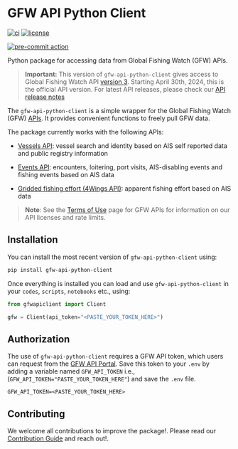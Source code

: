 # GFW API Python Client

<!-- start: badges -->
[![ci](https://github.com/GlobalFishingWatch/gfw-api-python-client/actions/workflows/ci.yaml/badge.svg)](https://github.com/GlobalFishingWatch/gfw-api-python-client/actions/workflows/ci.yaml)
[![license](https://img.shields.io/badge/license-Apache%202-blue)](https://github.com/GlobalFishingWatch/gfw-api-python-client/blob/main/LICENSE)

[![pre-commit action](https://github.com/GlobalFishingWatch/gfw-api-python-client/actions/workflows/pre-commit.yaml/badge.svg)](https://github.com/GlobalFishingWatch/gfw-api-python-client/actions/workflows/pre-commit.yaml)
<!-- end: badges -->

Python package for accessing data from Global Fishing Watch (GFW) APIs.

> **Important:**
This version of `gfw-api-python-client` gives access to Global Fishing Watch API [version 3](https://globalfishingwatch.org/our-apis/documentation#version-3-api). Starting April 30th, 2024, this is the official API version. For latest API releases, please check our [API release notes](https://globalfishingwatch.org/our-apis/documentation#api-release-notes)


The `gfw-api-python-client` is a simple wrapper for the Global Fishing Watch (GFW) [APIs](https://globalfishingwatch.org/our-apis/documentation#introduction). It provides convenient functions to freely pull GFW data.

The package currently works with the following APIs:

- [Vessels API](https://globalfishingwatch.org/our-apis/documentation#vessels-api): vessel search and identity based on AIS self reported data and public registry information

- [Events API](https://globalfishingwatch.org/our-apis/documentation#events-api): encounters, loitering, port visits, AIS-disabling events and fishing events based on AIS data

- [Gridded fishing effort (4Wings API)](https://globalfishingwatch.org/our-apis/documentation#map-visualization-4wings-api): apparent fishing effort based on AIS data

> **Note**: See the [Terms of Use](https://globalfishingwatch.org/our-apis/documentation#reference-data) page for GFW APIs for information on our API licenses and rate limits.

## Installation

You can install the most recent version of `gfw-api-python-client` using:

```sh
pip install gfw-api-python-client
```

Once everything is installed you can load and use `gfw-api-python-client` in your `codes`, `scripts`, `notebooks` etc., using:

```python
from gfwapiclient import Client

gfw = Client(api_token="<PASTE_YOUR_TOKEN_HERE>")
```

## Authorization

The use of `gfw-api-python-client` requires a GFW API token, which users can request from the [GFW API Portal](https://globalfishingwatch.org/our-apis/tokens). Save this token to your `.env` by adding a variable named `GFW_API_TOKEN` i.e., (`GFW_API_TOKEN="PASTE_YOUR_TOKEN_HERE"`) and save the `.env` file.

```.env
GFW_API_TOKEN=<PASTE_YOUR_TOKEN_HERE>
```

## Contributing

We welcome all contributions to improve the package!. Please read our [Contribution Guide](https://github.com/GlobalFishingWatch/gfw-api-python-client/blob/main/Contributing.md) and reach out!.
